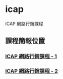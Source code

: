 # icap
ICAP 網路行銷課程

## 課程簡報位置
### [ICAP 網路行銷課程 - 1](https://docs.google.com/presentation/d/1UGO3SLuaLLkpqOOpuOz8b3yyhQrVaRNB_ADaQ5Drqxw/edit?usp=sharing)
### [ICAP 網路行銷課程 - 2](https://docs.google.com/presentation/d/1hwpl8SVNS9IBg2UiyTotgeyqeQkRH2zPQznM9x74WIg/edit#slide=id.g23d111a73db_0_410)
